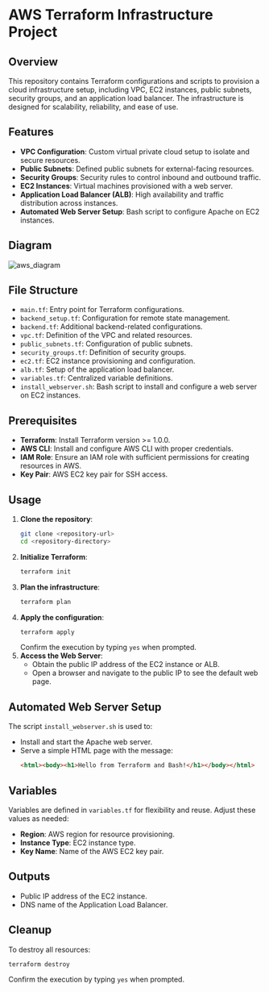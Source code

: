 
# AWS Terraform Infrastructure Project

## Overview
This repository contains Terraform configurations and scripts to provision a cloud infrastructure setup, including VPC, EC2 instances, public subnets, security groups, and an application load balancer. The infrastructure is designed for scalability, reliability, and ease of use.

## Features
- **VPC Configuration**: Custom virtual private cloud setup to isolate and secure resources.
- **Public Subnets**: Defined public subnets for external-facing resources.
- **Security Groups**: Security rules to control inbound and outbound traffic.
- **EC2 Instances**: Virtual machines provisioned with a web server.
- **Application Load Balancer (ALB)**: High availability and traffic distribution across instances.
- **Automated Web Server Setup**: Bash script to configure Apache on EC2 instances.

## Diagram
![aws_diagram](https://github.com/user-attachments/assets/9b93bfa5-8422-404a-85d2-4be0783e8e34)


## File Structure
- `main.tf`: Entry point for Terraform configurations.
- `backend_setup.tf`: Configuration for remote state management.
- `backend.tf`: Additional backend-related configurations.
- `vpc.tf`: Definition of the VPC and related resources.
- `public_subnets.tf`: Configuration of public subnets.
- `security_groups.tf`: Definition of security groups.
- `ec2.tf`: EC2 instance provisioning and configuration.
- `alb.tf`: Setup of the application load balancer.
- `variables.tf`: Centralized variable definitions.
- `install_webserver.sh`: Bash script to install and configure a web server on EC2 instances.

## Prerequisites
- **Terraform**: Install Terraform version >= 1.0.0.
- **AWS CLI**: Install and configure AWS CLI with proper credentials.
- **IAM Role**: Ensure an IAM role with sufficient permissions for creating resources in AWS.
- **Key Pair**: AWS EC2 key pair for SSH access.

## Usage
1. **Clone the repository**:
   ```bash
   git clone <repository-url>
   cd <repository-directory>
   ```
2. **Initialize Terraform**:
   ```bash
   terraform init
   ```
3. **Plan the infrastructure**:
   ```bash
   terraform plan
   ```
4. **Apply the configuration**:
   ```bash
   terraform apply
   ```
   Confirm the execution by typing `yes` when prompted.
5. **Access the Web Server**:
   - Obtain the public IP address of the EC2 instance or ALB.
   - Open a browser and navigate to the public IP to see the default web page.

## Automated Web Server Setup
The script `install_webserver.sh` is used to:
- Install and start the Apache web server.
- Serve a simple HTML page with the message:
  ```html
  <html><body><h1>Hello from Terraform and Bash!</h1></body></html>
  ```

## Variables
Variables are defined in `variables.tf` for flexibility and reuse. Adjust these values as needed:
- **Region**: AWS region for resource provisioning.
- **Instance Type**: EC2 instance type.
- **Key Name**: Name of the AWS EC2 key pair.

## Outputs
- Public IP address of the EC2 instance.
- DNS name of the Application Load Balancer.

## Cleanup
To destroy all resources:
```bash
terraform destroy
```
Confirm the execution by typing `yes` when prompted.
